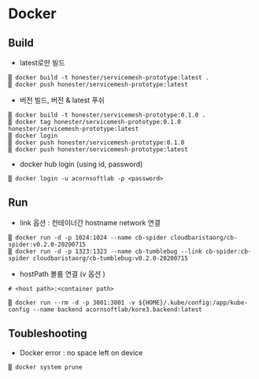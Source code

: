 # Docker

## Build

* latest로만 빌드
~~~
▒ docker build -t honester/servicemesh-prototype:latest .
▒ docker push honester/servicemesh-prototype:latest
~~~

* 버전 빌드, 버전 & latest 푸쉬
~~~
▒ docker build -t honester/servicemesh-prototype:0.1.0 .
▒ docker tag honester/servicemesh-prototype:0.1.0 honester/servicemesh-prototype:latest
▒ docker login
▒ docker push honester/servicemesh-prototype:0.1.0
▒ docker push honester/servicemesh-prototype:latest
~~~

* docker hub login (using id, password)

```
▒ docker login -u acornsoftlab -p <password>
```

## Run

* link 옵션 : 컨테이너간 hostname network 연결

```
▒ docker run -d -p 1024:1024 --name cb-spider cloudbaristaorg/cb-spider:v0.2.0-20200715
▒ docker run -d -p 1323:1323 --name cb-tumblebug --link cb-spider:cb-spider cloudbaristaorg/cb-tumblebug:v0.2.0-20200715
```

* hostPath 볼륨 연결  (v 옵션 )

```
# <host path>:<container path>

▒ docker run --rm -d -p 3001:3001 -v ${HOME}/.kube/config:/app/kube-config --name backend acornsoftlab/kore3.backend:latest
```

## Toubleshooting

* Docker error : no space left on device

```
▒ docker system prune
```
